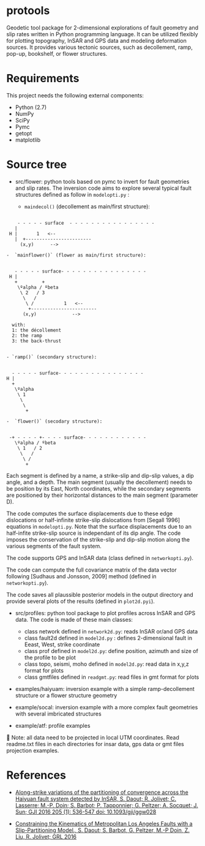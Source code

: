 # protools
Geodetic tool package for 2-dimensional explorations of fault geometry and slip rates written in Python programming language. It can be utilized flexibly for plotting topography, InSAR and GPS data and modeling deformation sources. It provides various tectonic sources, such as decollement, ramp, pop-up, bookshelf, or flower structures.

 Requirements
=============
This project needs the following external components:
 * Python (2.7)
 * NumPy
 * SciPy 
 * Pymc
 * getopt
 * matplotlib 

 Source tree
============

  * src/flower: python tools based on pymc to invert for fault geometries and slip rates. The inversion code aims to explore several typical fault structures defined as follow in `modelopti.py` : 

    - `maindecol()` (decollement as main/first structure):

```

    - - - - - surface  - - - - - - - - - - - - - - - -
   |  
 H |       1   <--
   |  +------------------------
     (x,y)      --> 

```

    -  `mainflower()` (flower as main/first structure):

```

   - - - - - surface- - - - - - - - - - - - - - - -
 H |
   +         + 
    \ºalpha / ºbeta
     \ 2   / 3
      \   /
       \ /           1   <--
        +------------------------
  	  (x,y)             -->        
```
                                       
      with:
      1: the décollement
      2: the ramp
      3: the back-thrust


    - `ramp()` (secondary structure):

```

  - - - - - surface- - - - - - - - - - - - - - - -
H |
  +   
   \ºalpha  
    \ 1    
     \   
      \  
	   +	
```
    -  `flower()` (secodary structure):

```

 -+ - - - - +- - - - surface- - - - - - - - - - - -
   \ºalpha / ºbeta
    \ 1   / 2
     \   /
      \ /           
       +
```

Each segment is defined by a name, a strike-slip and dip-slip values, a dip angle, and a depth. The main segment (usually the decollement) needs to be position by its East, North coordinates, while the secondary segments are positioned by their horizontal distances to the main segment (parameter D). 

The code computes the surface displacements due to these edge dislocations or half-infinite strike-slip dislocations from [Segall 1996] equations in `modelopti.py`. Note that the surface displacements due to an half-infite strike-slip source is independant of its dip angle. The code imposes the conservation of the strike-slip and dip-slip motion along the various segments of the fault system.

The code supports GPS and InSAR data (class defined in `networkopti.py`).

The code can compute the full covariance matrix of the data vector following [Sudhaus and Jonsson, 2009] method (defined in `networkopti.py`).

The code saves all plaussible posterior models in the output directory and provide several plots of the results (defined in `plot2d.pyi`). 

  * src/profiles: python tool package to plot profiles across InSAR and GPS data. The code is made of these main classes:

    - class network defined in `network2d.py`: reads InSAR or/and GPS data
    - class fault2d defined in `model2d.py` : defines 2-dimensional fault in Eeast, West, strike coordinate 
    - class prof defined in `model2d.py`: define position, azimuth and size of the profile to be plot
    - class topo, seismi, moho defined in `model2d.py`: read data in x,y,z format for plots
    - class gmtfiles defined in `readgmt.py`: read files in gmt format for plots

  * examples/haiyuam: inversion example  with a simple ramp-decollement structure or a flower structure geometry
  * example/socal: inversion example with a more complex fault geometries with several imbricated structures
  * example/atf: profile examples

:memo: Note: all data need to be projected in local UTM coordinates. Read readme.txt files in each directories for insar data, gps data or gmt files projection examples.
 
 References
============

  * [Along-strike variations of the partitioning of convergence across the Haiyuan fault system detected by InSAR, S. Daout; R. Jolivet; C. Lasserre; M.-P. Doin; S. Barbot; P. Tapponnier; G. Peltzer; A. Socquet; J. Sun; GJI 2016 205 (1): 536-547 doi: 10.1093/gji/ggw028](https://academic.oup.com/gji/article-abstract/205/1/536/2594860/Along-strike-variations-of-the-partitioning-of)

  * [Constraining the Kinematics of Metropolitan Los Angeles Faults with a Slip-Partitioning Model., S. Daout; S. Barbot, G. Peltzer, M.-P Doin, Z. Liu, R. Jolivet; GRL 2016](http://onlinelibrary.wiley.com/doi/10.1002/2016GL071061/full)

